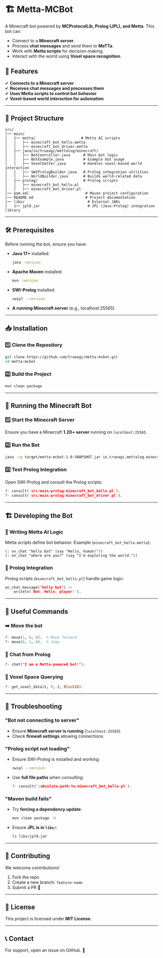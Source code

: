 # 🏗️ Metta-MCBot
A Minecraft bot powered by **MCProtocolLib, Prolog (JPL), and Metta**. This bot can:
- Connect to a **Minecraft server**.
- Process **chat messages** and send them to **MeTTa**.
- Work with **Metta scripts** for decision-making.
- Interact with the world using **Voxel space recognition**.

## 🚀 Features
✔ **Connects to a Minecraft server**  
✔ **Receives chat messages and processes them**  
✔ **Uses Metta scripts to control bot behavior**  
✔ **Voxel-based world interaction for automation**  

---

## 📌 Project Structure
```
src/
│── main/
│   ├── metta/                     # Metta AI scripts
│   │   ├── minecraft_bot_hello.metta
│   │   ├── minecraft_bot_driver.metta
│   ├── java/io/trueagi/mettalog/minecraft/
│   │   ├── BotController.java      # Main bot logic
│   │   ├── BotExample.java         # Example bot usage
│   │   ├── VoxelGetter.java        # Handles voxel-based world interaction
│   │   ├── SWIPrologBuilder.java   # Prolog integration utilities
│   │   ├── WorldBuilder.java       # Builds world-related data
│   ├── prolog/                     # Prolog scripts
│   │   ├── minecraft_bot_hello.pl
│   │   ├── minecraft_bot_driver.pl
│── pom.xml                          # Maven project configuration
│── README.md                        # Project documentation
│── libs/                             # External JARs
│   ├── jpl8.jar                      # JPL (Java-Prolog) integration library
```

---

## 🛠 Prerequisites
Before running the bot, ensure you have:
- **Java 17+** installed:
  ```sh
  java -version
  ```
- **Apache Maven** installed:
  ```sh
  mvn -version
  ```
- **SWI-Prolog** installed:
  ```sh
  swipl --version
  ```
- **A running Minecraft server** (e.g., localhost:25565).

---

## 📥 Installation
### **1️⃣ Clone the Repository**
```sh
git clone https://github.com/trueagi/metta-mcbot.git
cd metta-mcbot
```

### **2️⃣ Build the Project**
```sh
mvn clean package
```

---

## 🚀 Running the Minecraft Bot
### **1️⃣ Start the Minecraft Server**
Ensure you have a Minecraft **1.20+ server** running on `localhost:25565`.

### **2️⃣ Run the Bot**
```sh
java -cp target/metta-mcbot-1.0-SNAPSHOT.jar io.trueagi.mettalog.minecraft.BotController
```

### **3️⃣ Test Prolog Integration**
Open SWI-Prolog and consult the Prolog scripts:
```prolog
?- consult('src/main/prolog/minecraft_bot_hello.pl').
?- consult('src/main/prolog/minecraft_bot_driver.pl').
```

---

## 🏗️ Developing the Bot
### **📝 Writing Metta AI Logic**
Metta scripts define bot behavior. Example (`minecraft_bot_hello.metta`):
```metta
(: on_chat "hello bot" (say "Hello, human!"))
(: on_chat "where are you?" (say "I'm exploring the world."))
```

### **🔹 Prolog Integration**
Prolog scripts (`minecraft_bot_hello.pl`) handle game logic:
```prolog
on_chat_message("hello bot") :-
    writeln('Bot: Hello, player!').
```

---

## 📌 Useful Commands
### **➡️ Move the bot**
```prolog
?- move(1, 0, 0).  % Move forward
?- move(0, 1, 0).  % Jump
```

### **💬 Chat from Prolog**
```prolog
?- chat("I am a Metta-powered bot!").
```

### **🧊 Voxel Space Querying**
```prolog
?- get_voxel_data(X, Y, Z, BlockID).
```

---

## 🔧 Troubleshooting
### **"Bot not connecting to server"**
- Ensure **Minecraft server is running** (`localhost:25565`).
- Check **firewall settings** allowing connections.

### **"Prolog script not loading"**
- Ensure SWI-Prolog is installed and working:
  ```sh
  swipl --version
  ```
- Use **full file paths** when consulting:
  ```prolog
  ?- consult('/absolute/path/to/minecraft_bot_hello.pl').
  ```

### **"Maven build fails"**
- Try **forcing a dependency update**:
  ```sh
  mvn clean package -U
  ```
- Ensure **JPL is in `libs/`**:
  ```sh
  ls libs/jpl8.jar
  ```

---

## 🤝 Contributing
We welcome contributions!  
1. Fork the repo  
2. Create a new branch: `feature-name`  
3. Submit a PR 🎉  

---

## 📝 License
This project is licensed under **MIT License**.

---

## 📞 Contact
For support,  open an issue on GitHub. 🚀


